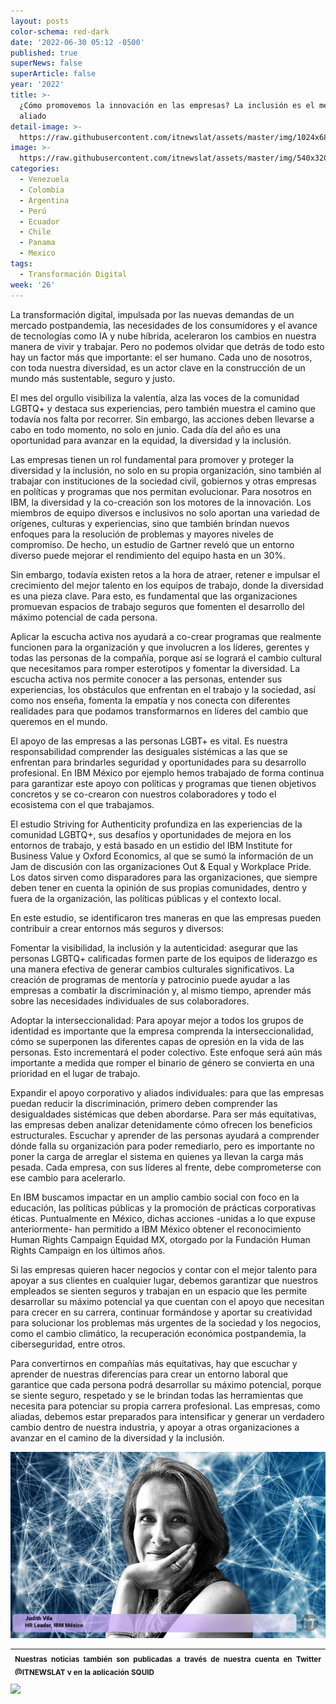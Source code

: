 ```yaml
---
layout: posts
color-schema: red-dark
date: '2022-06-30 05:12 -0500'
published: true
superNews: false
superArticle: false
year: '2022'
title: >-
  ¿Cómo promovemos la innovación en las empresas? La inclusión es el mejor
  aliado
detail-image: >-
  https://raw.githubusercontent.com/itnewslat/assets/master/img/1024x680/Judith-Vila-g.jpg
image: >-
  https://raw.githubusercontent.com/itnewslat/assets/master/img/540x320/Judith-Vila-p.jpg
categories:
  - Venezuela
  - Colombia
  - Argentina
  - Perú
  - Ecuador
  - Chile
  - Panama
  - Mexico
tags:
  - Transformación Digital
week: '26'
---
```

La transformación digital, impulsada por las nuevas demandas de un mercado postpandemia, las necesidades de los consumidores y el avance de tecnologías como IA y nube híbrida, aceleraron los cambios en nuestra manera de vivir y trabajar. Pero no podemos olvidar que detrás de todo esto hay un factor más que importante: el ser humano. Cada uno de nosotros, con toda nuestra diversidad, es un actor clave en la construcción de un mundo más sustentable, seguro y justo.
 
El mes del orgullo visibiliza la valentía, alza las voces de la comunidad LGBTQ+ y destaca sus experiencias, pero también muestra el camino que todavía nos falta por recorrer. Sin embargo, las acciones deben llevarse a cabo en todo momento, no solo en junio. Cada día del año es una oportunidad para avanzar en la equidad, la diversidad y la inclusión.
 
Las empresas tienen un rol fundamental para promover y proteger la diversidad y la inclusión, no solo en su propia organización, sino también al trabajar con instituciones de la sociedad civil, gobiernos y otras empresas en políticas y programas que nos permitan evolucionar. Para nosotros en IBM, la diversidad y la co-creación son los motores de la innovación. Los miembros de equipo diversos e inclusivos no solo aportan una variedad de orígenes, culturas y experiencias, sino que también brindan nuevos enfoques para la resolución de problemas y mayores niveles de compromiso. De hecho, un estudio de Gartner reveló que un entorno diverso puede mejorar el rendimiento del equipo hasta en un 30%.
 
Sin embargo, todavía existen retos a la hora de atraer, retener e impulsar el crecimiento del mejor talento en los equipos de trabajo, donde la diversidad es una pieza clave. Para esto, es fundamental que las organizaciones promuevan espacios de trabajo seguros que fomenten el desarrollo del máximo potencial de cada persona.
 
Aplicar la escucha activa nos ayudará a co-crear programas que realmente funcionen para la organización y que involucren a los líderes, gerentes y todas las personas de la compañía, porque así se logrará el cambio cultural que necesitamos para romper esterotipos y fomentar la diversidad. La escucha activa nos permite conocer a las personas, entender sus experiencias, los obstáculos que enfrentan en el trabajo y la sociedad, así como nos enseña, fomenta la empatía y nos conecta con diferentes realidades para que podamos transformarnos en líderes del cambio que queremos en el mundo.
 
El apoyo de las empresas a las personas LGBT+ es vital. Es nuestra responsabilidad comprender las desiguales sistémicas a las que se enfrentan para brindarles seguridad y oportunidades para su desarrollo profesional. En IBM México por ejemplo hemos trabajado de forma continua para garantizar este apoyo con políticas y programas que tienen objetivos concretos y se co-crearon con nuestros colaboradores y todo el ecosistema con el que trabajamos.
 
El estudio Striving for Authenticity profundiza en las experiencias de la comunidad LGBTQ+, sus desafíos y oportunidades de mejora en los entornos de trabajo, y está basado en un estidio del IBM Institute for Business Value y Oxford Economics, al que se sumó la información de un Jam de discusión con las organizaciones Out & Equal y Workplace Pride. Los datos sirven como disparadores para las organizaciones, que siempre deben tener en cuenta la opinión de sus propias comunidades, dentro y fuera de la organización, las políticas públicas y el contexto local.
 
En este estudio, se identificaron tres maneras en que las empresas pueden contribuir a crear entornos más seguros y diversos:
 
Fomentar la visibilidad, la inclusión y la autenticidad: asegurar que las personas LGBTQ+ calificadas formen parte de los equipos de liderazgo es una manera efectiva de generar cambios culturales significativos. La creación de programas de mentoría y patrocinio puede ayudar a las empresas a combatir la discriminación y, al mismo tiempo, aprender más sobre las necesidades individuales de sus colaboradores.
 
Adoptar la interseccionalidad: Para apoyar mejor a todos los grupos de identidad es importante que la empresa comprenda la interseccionalidad, cómo se superponen las diferentes capas de opresión en la vida de las personas. Esto incrementará el poder colectivo. Este enfoque será aún más importante a medida que romper el binario de género se convierta en una prioridad en el lugar de trabajo.
 
Expandir el apoyo corporativo y aliados individuales: para que las empresas puedan reducir la discriminación, primero deben comprender las desigualdades sistémicas que deben abordarse. Para ser más equitativas, las empresas deben analizar detenidamente cómo ofrecen los beneficios estructurales. Escuchar y aprender de las personas ayudará a comprender dónde falla su organización para poder remediarlo, pero es importante no poner la carga de arreglar el sistema en quienes ya llevan la carga más pesada. Cada empresa, con sus líderes al frente, debe comprometerse con ese cambio para acelerarlo.
 
En IBM buscamos impactar en un amplio cambio social con foco en la educación, las políticas públicas y la promoción de prácticas corporativas éticas. Puntualmente en México, dichas acciones -unidas a lo que expuse anteriormente- han permitido a IBM México obtener el reconocimiento Human Rights Campaign Equidad MX, otorgado por la Fundación Human Rights Campaign en los últimos años.
 
Si las empresas quieren hacer negocios y contar con el mejor talento para apoyar a sus clientes en cualquier lugar, debemos garantizar que nuestros empleados se sienten seguros y trabajan en un espacio que les permite desarrollar su máximo potencial ya que cuentan con el apoyo que necesitan para crecer en su carrera, continuar formándose y aportar su creatividad para solucionar los problemas más urgentes de la sociedad y los negocios, como el cambio climático, la recuperación económica postpandemia, la ciberseguridad, entre otros.
 
Para convertirnos en compañías más equitativas, hay que escuchar y aprender de nuestras diferencias para crear un entorno laboral que garantice que cada persona podrá desarrollar su máximo potencial, porque se siente seguro, respetado y se le brindan todas las herramientas que necesita para potenciar su propia carrera profesional. Las empresas, como aliadas, debemos estar preparados para intensificar y generar un verdadero cambio dentro de nuestra industria, y apoyar a otras organizaciones a avanzar en el camino de la diversidad y la inclusión.

![](https://raw.githubusercontent.com/itnewslat/assets/master/img/540x320/Judith-Vila-p.jpg)

<table style="height: 42px;" width="569">
<tbody>
<tr>
<td style="text-align: justify;"><sub><strong>Nuestras noticias también son publicadas a través de nuestra cuenta en Twitter <a href="https://twitter.com/itnewslat?lang=es">@ITNEWSLAT</a> y en la aplicación <a href="https://squidapp.co/en/">SQUID</a></strong></sub></td>
</tr>
</tbody>
</table>

<img src="https://tracker.metricool.com/c3po.jpg?hash=56f88a41e39ab42c063cc51676587a04"/>